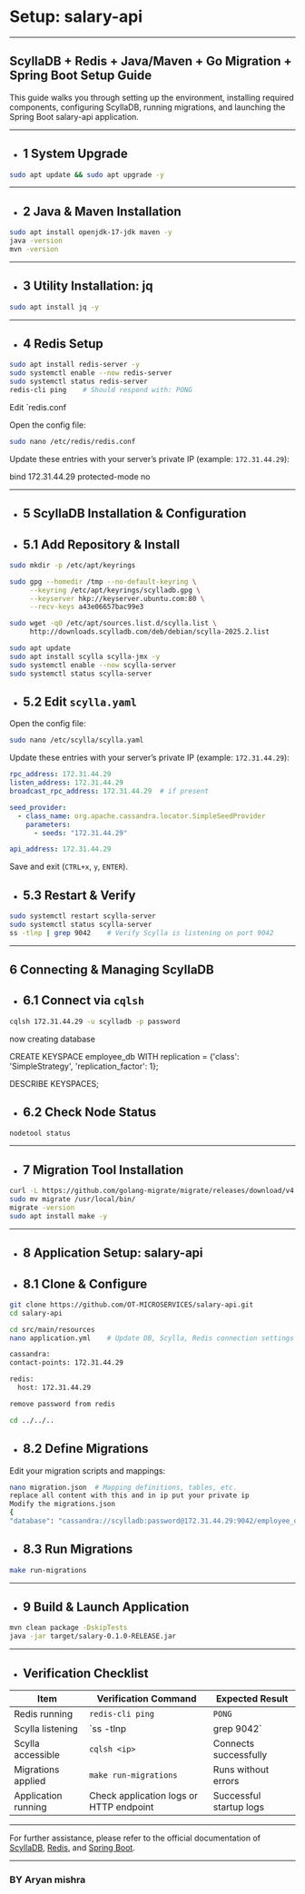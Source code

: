 # Setup: salary-api
---
## ScyllaDB + Redis + Java/Maven + Go Migration + Spring Boot Setup Guide

This guide walks you through setting up the environment, installing required components, configuring ScyllaDB, running migrations, and launching the Spring Boot salary-api application.

---
- ## 1 System Upgrade

```bash
sudo apt update && sudo apt upgrade -y
```
---
- ## 2 Java & Maven Installation

```bash
sudo apt install openjdk-17-jdk maven -y
java -version     
mvn -version
```
 ---
 - ## 3 Utility Installation: jq

```bash
sudo apt install jq -y
```

---

- ## 4 Redis Setup

```bash
sudo apt install redis-server -y
sudo systemctl enable --now redis-server
sudo systemctl status redis-server
redis-cli ping    # Should respond with: PONG
```
Edit `redis.conf

Open the config file:

```bash
sudo nano /etc/redis/redis.conf

```

Update these entries with your server’s private IP (example: `172.31.44.29`):

bind 172.31.44.29
protected-mode no

---

- ## 5 ScyllaDB Installation & Configuration

- ## 5.1 Add Repository & Install

```bash
sudo mkdir -p /etc/apt/keyrings

sudo gpg --homedir /tmp --no-default-keyring \
     --keyring /etc/apt/keyrings/scylladb.gpg \
     --keyserver hkp://keyserver.ubuntu.com:80 \
     --recv-keys a43e06657bac99e3

sudo wget -qO /etc/apt/sources.list.d/scylla.list \
     http://downloads.scylladb.com/deb/debian/scylla-2025.2.list

sudo apt update
sudo apt install scylla scylla-jmx -y
sudo systemctl enable --now scylla-server
sudo systemctl status scylla-server
```

- ## 5.2 Edit `scylla.yaml`

Open the config file:

```bash
sudo nano /etc/scylla/scylla.yaml
```

Update these entries with your server’s private IP (example: `172.31.44.29`):

```yaml
rpc_address: 172.31.44.29
listen_address: 172.31.44.29
broadcast_rpc_address: 172.31.44.29  # if present

seed_provider:
  - class_name: org.apache.cassandra.locator.SimpleSeedProvider
    parameters:
      - seeds: "172.31.44.29"

api_address: 172.31.44.29
```

Save and exit (`CTRL+x`, `y`, `ENTER`).

- ## 5.3 Restart & Verify

```bash
sudo systemctl restart scylla-server
sudo systemctl status scylla-server
ss -tlnp | grep 9042    # Verify Scylla is listening on port 9042
```

---

## 6 Connecting & Managing ScyllaDB

- ## 6.1 Connect via `cqlsh`

```bash
cqlsh 172.31.44.29 -u scylladb -p password
```
now creating database 

CREATE KEYSPACE employee_db
WITH replication = {'class': 'SimpleStrategy', 'replication_factor': 1};

DESCRIBE KEYSPACES;


- ## 6.2 Check Node Status

```bash
nodetool status
```

---

- ## 7 Migration Tool Installation

```bash
curl -L https://github.com/golang-migrate/migrate/releases/download/v4.15.2/migrate.linux-amd64.tar.gz | tar xvz
sudo mv migrate /usr/local/bin/
migrate -version
sudo apt install make -y
```

---

- ## 8 Application Setup: salary-api

- ## 8.1 Clone & Configure

```bash
git clone https://github.com/OT-MICROSERVICES/salary-api.git
cd salary-api

cd src/main/resources
nano application.yml    # Update DB, Scylla, Redis connection settings with your private ip

cassandra:
contact-points: 172.31.44.29

redis:
  host: 172.31.44.29

remove password from redis 

cd ../../..
```
- ## 8.2 Define Migrations

Edit your migration scripts and mappings:

```bash
nano migration.json  # Mapping definitions, tables, etc.
replace all content with this and in ip put your private ip
Modify the migrations.json
{
"database": "cassandra://scylladb:password@172.31.44.29:9042/employee_db"
```

- ## 8.3 Run Migrations

```bash
make run-migrations
```

---
- ## 9 Build & Launch Application

```bash
mvn clean package -DskipTests
java -jar target/salary-0.1.0-RELEASE.jar
```

---

- ## Verification Checklist

| Item                 | Verification Command                         | Expected Result           |
|----------------------|---------------------------------------------|---------------------------|
| Redis running        | `redis-cli ping`                             | `PONG`                    |
| Scylla listening     | `ss -tlnp | grep 9042`                       | Shows Scylla on port 9042 |
| Scylla accessible    | `cqlsh <ip>`                                 | Connects successfully     |
| Migrations applied   | `make run-migrations`                        | Runs without errors       |
| Application running  | Check application logs or HTTP endpoint     | Successful startup logs   |

---

For further assistance, please refer to the official documentation of [ScyllaDB](https://www.scylladb.com/docs/), [Redis](https://redis.io/docs/), and [Spring Boot](https://spring.io/projects/spring-boot).

---

   
### BY Aryan mishra
